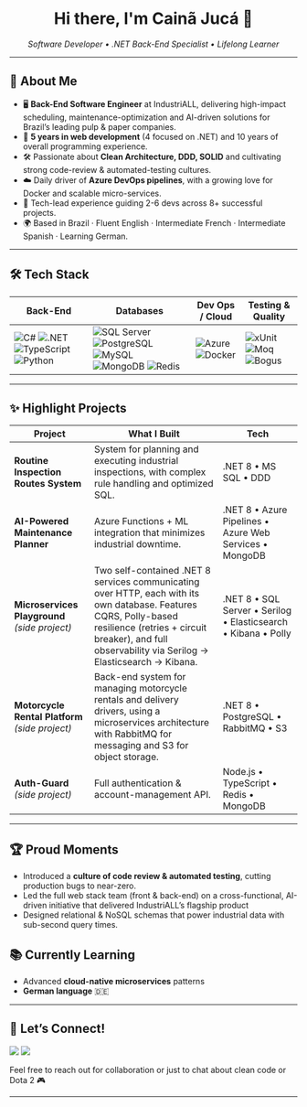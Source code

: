 <!-- Profile README for Cainã Jucá -->
<h1 align="center">Hi there, I'm Cainã Jucá 👋</h1>

<p align="center">
  <em>Software Developer • .NET Back-End Specialist • Lifelong Learner</em>
</p>

---

## 🚀 About Me

- 🖥️ **Back-End Software Engineer** at IndustriALL, delivering high-impact scheduling, maintenance-optimization and AI-driven solutions for Brazil’s leading pulp & paper companies.  
- 🔧 **5 years in web development** (4 focused on .NET) and 10 years of overall programming experience.
- 🛠️ Passionate about **Clean Architecture, DDD, SOLID** and cultivating strong code-review & automated-testing cultures.  
- ☁️ Daily driver of **Azure DevOps pipelines**, with a growing love for Docker and scalable micro-services.  
- 🤝 Tech-lead experience guiding 2-6 devs across 8+ successful projects.  
- 🌍 Based in Brazil · Fluent English · Intermediate French · Intermediate Spanish · Learning German.

---

## 🛠 Tech Stack

| Back-End | Databases | Dev Ops / Cloud | Testing & Quality |
|----------|-----------|-----------------|-------------------|
| ![C#](https://img.shields.io/badge/C%23-239120?style=flat&logo=c-sharp&logoColor=white) ![.NET](https://img.shields.io/badge/.NET-512BD4?style=flat&logo=.net&logoColor=white) ![TypeScript](https://img.shields.io/badge/TypeScript-3178C6?style=flat&logo=typescript&logoColor=white) ![Python](https://img.shields.io/badge/Python-3776AB?style=flat&logo=python&logoColor=white) | ![SQL Server](https://img.shields.io/badge/SQL%20Server-CC2927?style=flat&logo=microsoftsqlserver&logoColor=white) ![PostgreSQL](https://img.shields.io/badge/PostgreSQL-4169E1?style=flat&logo=postgresql&logoColor=white) ![MySQL](https://img.shields.io/badge/MySQL-4479A1?style=flat&logo=mysql&logoColor=white) ![MongoDB](https://img.shields.io/badge/MongoDB-47A248?style=flat&logo=mongodb&logoColor=white) ![Redis](https://img.shields.io/badge/Redis-DC382D?style=flat&logo=redis&logoColor=white) | ![Azure](https://img.shields.io/badge/Azure-0078D4?style=flat&logo=microsoftazure&logoColor=white) ![Docker](https://img.shields.io/badge/Docker-2496ED?style=flat&logo=docker&logoColor=white) | ![xUnit](https://img.shields.io/badge/xUnit-3EAE33?style=flat&logo=.net&logoColor=white) ![Moq](https://img.shields.io/badge/Moq-9B4F96?style=flat) ![Bogus](https://img.shields.io/badge/Bogus-FB275D?style=flat) |

---

## ✨ Highlight Projects
| Project | What I Built | Tech |
|---------|--------------|------|
| **Routine Inspection Routes System** | System for planning and executing industrial inspections, with complex rule handling and optimized SQL. | .NET 8 • MS SQL • DDD |
| **AI-Powered Maintenance Planner** | Azure Functions + ML integration that minimizes industrial downtime. | .NET 8 • Azure Pipelines • Azure Web Services • MongoDB |
| **Microservices Playground** *(side project)* | Two self-contained .NET 8 services communicating over HTTP, each with its own database. Features CQRS, Polly-based resilience (retries + circuit breaker), and full observability via Serilog → Elasticsearch → Kibana. | .NET 8 • SQL Server • Serilog • Elasticsearch • Kibana • Polly |
| **Motorcycle Rental Platform** *(side project)* | Back-end system for managing motorcycle rentals and delivery drivers, using a microservices architecture with RabbitMQ for messaging and S3 for object storage. | .NET 8 • PostgreSQL • RabbitMQ • S3 |
| **Auth-Guard** *(side project)* | Full authentication & account-management API. | Node.js • TypeScript • Redis • MongoDB |

---

## 🏆 Proud Moments
- Introduced a **culture of code review & automated testing**, cutting production bugs to near-zero.
- Led the full web stack team (front & back-end) on a cross-functional, AI-driven initiative that delivered IndustriALL’s flagship product
- Designed relational & NoSQL schemas that power industrial data with sub-second query times.
<!--
---

## 📈 GitHub Stats
<p align="center">
  <img src="https://github-readme-stats.vercel.app/api?username=cainajuca&show_icons=true&theme=radical" alt="Cainã's GitHub Stats" height="160"/>
  <img src="https://github-readme-stats.vercel.app/api/top-langs/?username=cainajuca&layout=compact&hide=jupyter%20notebook&theme=radical" alt="Top Languages" height="160"/>
</p>

---
-->
## 📚 Currently Learning
- Advanced **cloud-native microservices** patterns  
- **German language** 🇩🇪

---

## 🤝 Let’s Connect!

<div> 
  <a href="https://www.linkedin.com/in/cainajuca" target="_blank"><img src="https://img.shields.io/badge/-LinkedIn-%230077B5?style=for-the-badge&logo=linkedin&logoColor=white" target="_blank"></a> 
  <a href = "mailto:contatorafaballerini@gmail.com"><img src="https://img.shields.io/badge/-Gmail-%23333?style=for-the-badge&logo=gmail&logoColor=white" target="_blank"></a>
  
</div>

Feel free to reach out for collaboration or just to chat about clean code or Dota 2 🎮

---

